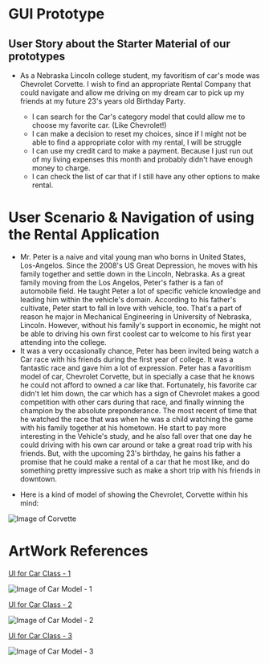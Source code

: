 # GUI Prototype

## User Story about the Starter Material of our prototypes

* As a Nebraska Lincoln college student, my favoritism of car's mode was Chevrolet Corvette. I wish to find an appropriate Rental Company that could navigate and allow me driving on my dream car to pick up my friends at my future 23's years old Birthday Party.

  - I can search for the Car's category model that could allow me to choose my favorite car. (Like Chevrolet!)
  - I can make a decision to reset my choices, since if I might not be able to find a appropriate color with my rental, I will be struggle
  - I can use my credit card to make a payment. Because I just run out of my living expenses this month and probably didn't have enough money to charge.
  - I can check the list of car that if I still have any other options to make rental.


# User Scenario & Navigation of using the Rental Application

- Mr. Peter is a naive and vital young man who borns in United States, Los-Angelos. Since the 2008's US Great Depression, he moves with his family together and settle down in the Lincoln, Nebraska. As a great family moving from the Los Angelos, Peter's father is a fan of automobile field. He taught Peter a lot of specific vehicle knowledge and leading him within the vehicle's domain. According to his father's cultivate, Peter start to fall in love with vehicle, too. That's a part of reason he major in Mechanical Engineering in University of Nebraska, Lincoln. However, without his family's support in economic, he might not be able to driving his own first coolest car to welcome to his first year attending into the college.
- It was a very occasionally chance, Peter has been invited being watch a Car race with his friends during the first year of college. It was a fantastic race and gave him a lot of expression. Peter has a favoritism model of car, Chevrolet Corvette, but in specially a case that he knows he could not afford to owned a car like that. Fortunately, his favorite car didn't let him down, the car which has a sign of Chevrolet makes a good competition with other cars during that race, and finally winning the champion by the absolute preponderance. The most recent of time that he watched the race that was when he was a child watching the game with his family together at his hometown. He start to pay more interesting in the Vehicle's study, and he also fall over that one day he could driving with his own car around or take a great road trip with his friends.  But, with the upcoming 23's birthday, he gains his father a promise that he could make a rental of a car that he most like, and do something pretty impressive such as make a short trip with his friends in downtown.

* Here is a kind of model of showing the Chevrolet, Corvette within his mind:

![Image of Corvette](https://di-uploads-pod12.dealerinspire.com/stingraychevy/uploads/2018/12/cc_2019CHC060003_01_1280_GTR.png)

# ArtWork References
[UI for Car Class - 1](https://image.flaticon.com/icons/svg/26/26246.svg)

![Image of Car Model - 1](https://image.flaticon.com/icons/svg/26/26246.svg)

[UI for Car Class - 2](https://imageog.flaticon.com/icons/png/512/26/26883.png?size=1200x630f&pad=10,10,10,10&ext=png&bg=FFFFFFFF)

![Image of Car Model - 2](https://imageog.flaticon.com/icons/png/512/26/26883.png?size=1200x630f&pad=10,10,10,10&ext=png&bg=FFFFFFFF)

[UI for Car Class - 3](https://www.shareicon.net/data/512x512/2015/10/21/659555_design_512x512.png)

![Image of Car Model - 3](https://www.shareicon.net/data/512x512/2015/10/21/659555_design_512x512.png)
